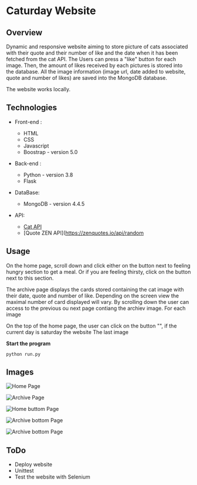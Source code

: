 # Caturday Website

## Overview

Dynamic and responsive website aiming to store picture of cats associated with their quote and their number of like and the date when it has been fetched from the cat API.
The Users can press a "like" button for each image. Then, the amount of likes received by each pictures is stored into the database.
All the image information (image url, date added to website, quote and number of likes) are saved into the MongoDB database.

The website works locally.

## Technologies

* Front-end :
  * HTML
  * CSS
  * Javascript
  * Boostrap - version 5.0

* Back-end :
  * Python - version 3.8
  * Flask

* DataBase:
  * MongoDB - version 4.4.5

* API:
  * [Cat API](https://api.thecatapi.com/)
  * [Quote ZEN API](https://zenquotes.io/api/random

## Usage

On the home page, scroll down and click either on the button next to feeling hungry section to get a meal. Or if you are feeling thirsty, click on the button next to this section.

The archive page displays the cards stored containing the cat image with their date, quote and number of like. Depending on the screen view the maximal number of card displayed will vary. 
By scrolling down the user can access to the previous ou next page contiang the archiev image.
For each image

On the top of the home page, the user can click on the button "", if the current day is saturday the website
The last image



**Start the program**
```
python run.py
```

## Images

![Home Page](images/Home-page.png)

![Archive Page](images/Button.png)

![Home buttom Page](images/Log-page.png)

![Archive bottom Page](images/Setup-page.png)

![Archive bottom Page](images/Setup-page.png)

## ToDo

* Deploy website
* Unittest
* Test the website with Selenium
